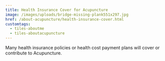 ```yaml
---
title: Health Insurance Cover for Acupuncture
image: /images/uploads/bridge-missing-plank551x297.jpg
href: /about-acupuncture/health-insurance-cover.html
customtags:
  - tiles-aboutme
  - tiles-aboutacupuncture
---
```

Many health insurance policies or health cost payment plans will cover or contribute to Acupuncture.